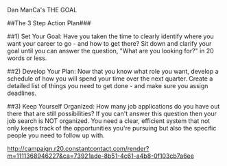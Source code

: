 Dan ManCa's THE GOAL

##The 3 Step Action Plan###

##1)   Set Your Goal: 
Have you taken the time to clearly identify where you want your career to go - and how to get there? Sit down and clarify your goal until you can answer the question, "What are you looking for?" in 20 words or less.
 
##2)   Develop Your Plan: 
Now that you know what role you want, develop a schedule of how you will spend your time over the next quarter. Create a detailed list of things you need to get done - and make sure you assign deadlines.
 
##3)   Keep Yourself Organized: 
How many job applications do you have out there that are still possibilities? If you can't answer this question then your job search is NOT organized. You need a clear, efficient system that not only keeps track of the opportunities you're pursuing but also the specific people you need to follow up with.
 
http://campaign.r20.constantcontact.com/render?m=1111368946227&ca=73921ade-8b51-4c61-a4b8-0f103cb7a6ee
